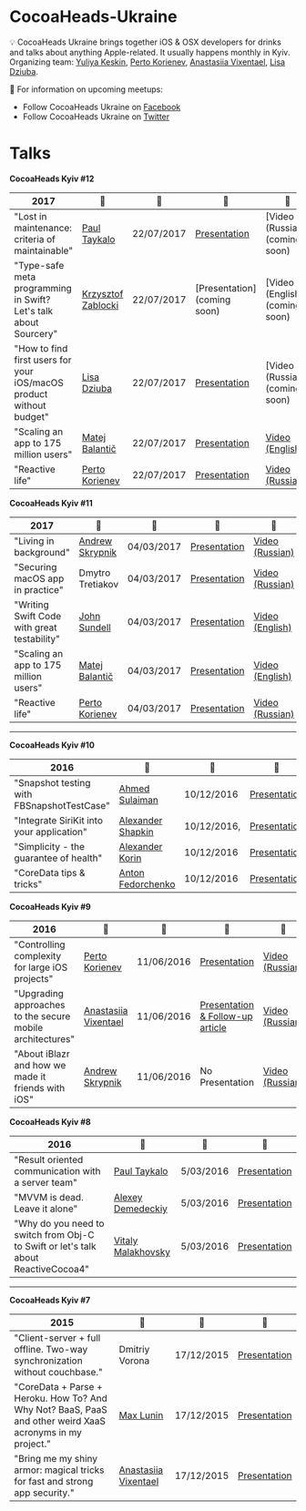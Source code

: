 # CocoaHeads-Ukraine

:bulb: CocoaHeads Ukraine brings together iOS & OSX developers for drinks and talks about anything Apple-related. It usually happens monthly in Kyiv. Organizing team: [Yuliya Keskin](https://www.facebook.com/yuliya.keskin), [Perto Korienev](https://www.facebook.com/soxjke), [Anastasiia Vixentael](https://www.facebook.com/messages/t/vixxentael), [Lisa Dziuba](https://twitter.com/LisaDziuba). 

🎤 For information on upcoming meetups:
* Follow CocoaHeads Ukraine on [Facebook](https://www.facebook.com/CocoaHeadsUkraine/)
* Follow CocoaHeads Ukraine on [Twitter](https://twitter.com/CocoaHeadsUA) 

# Talks 

**CocoaHeads Kyiv #12**

| 2017 | :santa: | :date: | :pencil: | :movie_camera: |
|-------------------------------------------------------------------|-----------------------------------------------|------------------------------------------------|---------------------------------|---------------------------------|
|   "Lost in maintenance: criteria of maintainable" | [Paul Taykalo](https://www.facebook.com/ukrainianiphonedeveloper) | 22/07/2017 | [Presentation](https://speakerdeck.com/paultaykalo/lost-in-maintenance-in-swift) | [Video (Russian)](coming soon)
|  "Type-safe meta programming in Swift? Let's talk about Sourcery" | [Krzysztof Zablocki](https://twitter.com/merowing_) | 22/07/2017 | [Presentation](coming soon) | [Video (English)](coming soon)
|  "How to find first users for your iOS/macOS product without budget" | [Lisa Dziuba](https://twitter.com/LisaDziuba) | 22/07/2017 | [Presentation](https://speakerdeck.com/lisadziuba/marketing-for-engineers) | [Video (Russian)](coming soon)
| "Scaling an app to 175 million users" | [Matej Balantič](https://twitter.com/skavt) | 22/07/2017 | [Presentation](https://speakerdeck.com/matejbalantic/scaling-an-app-to-175-million-users) | [Video (English)](https://youtu.be/EOr7b62lR3I)
| "Reactive life" | [Perto Korienev](https://www.facebook.com/soxjke) | 22/07/2017 | [Presentation](https://speakerdeck.com/cocoaheadsukraine/recative-life-by-perto-korienev) | [Video (Russian)](https://youtu.be/WXr3cN-xTZg)

**CocoaHeads Kyiv #11**

| 2017 | :santa: | :date: | :pencil: | :movie_camera: |
|-------------------------------------------------------------------|-----------------------------------------------|------------------------------------------------|---------------------------------|---------------------------------|
|  "Living in background" | [Andrew Skrypnik](https://www.facebook.com/AnarH93?fref=ts) | 04/03/2017 | [Presentation](https://speakerdeck.com/anarh93/cocoaheadsukraine-2017) | [Video (Russian)](https://youtu.be/5Q2-B0CAqK4)
|  "Securing macOS app in practice" | Dmytro Tretiakov | 04/03/2017 | [Presentation](https://speakerdeck.com/cocoaheadsukraine/securing-macos-app-in-practice-by-dmytro-tretiakov) | [Video (Russian)](https://youtu.be/IYtPIVvKAuU)
| "Writing Swift Code with great testability" | [John Sundell](https://twitter.com/johnsundell) | 04/03/2017 | [Presentation](https://www.slideshare.net/JohnSundell/writing-swift-code-with-great-testability) | [Video (English)](https://youtu.be/HHEp4mcLXfk)
| "Scaling an app to 175 million users" | [Matej Balantič](https://twitter.com/skavt) | 04/03/2017 | [Presentation](https://speakerdeck.com/matejbalantic/scaling-an-app-to-175-million-users) | [Video (English)](https://youtu.be/EOr7b62lR3I)
| "Reactive life" | [Perto Korienev](https://www.facebook.com/soxjke) | 04/03/2017 | [Presentation](https://speakerdeck.com/cocoaheadsukraine/recative-life-by-perto-korienev) | [Video (Russian)](https://youtu.be/WXr3cN-xTZg)

----

**CocoaHeads Kyiv #10**

| 2016 | :santa: | :date: | :pencil: |
|-------------------------------------------------------------------|-----------------------------------------------|------------------------------------------------|---------------------------------|
|  "Snapshot testing with FBSnapshotTestCase" | [Ahmed Sulaiman](https://twitter.com/ahmed_sulajman) | 10/12/2016 | [Presentation](https://speakerdeck.com/cocoaheadsukraine/snapshot-testing-with-fbsnapshottestcase-by-ahmed-sulaiman) 
|  "Integrate SiriKit into your application" | [Alexander Shapkin](https://www.facebook.com/profile.php?id=100002038601070)| 10/12/2016, | [Presentation](https://speakerdeck.com/cocoaheadsukraine/integrate-sirikit-into-your-application-by-alexander-shapkin)
| "Simplicity - the guarantee of health" | [Alexander Korin](https://www.facebook.com/oleksa.korin) | 10/12/2016 | [Presentation](https://speakerdeck.com/cocoaheadsukraine/simplicity-the-guarantee-of-health-by-alexander-korin)
| "CoreData tips & tricks" | [Anton Fedorchenko](https://www.facebook.com/anton.fedorchenko.90) | 10/12/2016 | [Presentation](https://speakerdeck.com/cocoaheadsukraine/coredata-tips-and-tricks-by-anton-fedorchenko)


**CocoaHeads Kyiv #9**

| 2016 | :santa: | :date: | :pencil: | :movie_camera:|
|-------------------------------------------------------------------|-----------------------------------------------|------------------------------------------------|---------------------------------|---------------------------------|
| "Controlling complexity for large iOS projects"| [Perto Korienev](https://www.facebook.com/soxjke) | 11/06/2016 | [Presentation](https://speakerdeck.com/soxjke/controlling-complexity-for-large-ios-projects) | [Video (Russian)](https://www.youtube.com/watch?v=1QPhhaej06w)
| "Upgrading approaches to the secure mobile architectures" | [Anastasiia Vixentael](https://www.facebook.com/messages/t/vixxentael) | 11/06/2016 | [Presentation & Follow-up article](https://medium.com/@vixentael/upgrading-approaches-to-the-secure-mobile-architectures-7a8fcb10d28a)| [Video (Russian)](https://www.youtube.com/watch?v=elP6ABURwlA)
| "About iBlazr and how we made it friends with iOS" | [Andrew Skrypnik](https://www.facebook.com/AnarH93?fref=ts) | 11/06/2016 | No Presentation | [Video (Russian)](https://www.youtube.com/watch?v=wR8-R4QraUo)


**CocoaHeads Kyiv #8**

| 2016 | :santa: | :date: | :pencil: |
|-------------------------------------------------------------------|-----------------------------------------------|------------------------------------------------|---------------------------------|
|  "Result oriented communication with a server team" | [Paul Taykalo](https://www.facebook.com/ukrainianiphonedeveloper) | 5/03/2016 | [Presentation](https://speakerdeck.com/paultaykalo/result-oriented-communication-with-a-server-team) 
|  "MVVM is dead. Leave it alone" | [Alexey Demedeckiy](https://www.facebook.com/alexey.demedeckiy) | 5/03/2016| [Presentation](https://speakerdeck.com/dalog/mvvm-is-dead)
| "Why do you need to switch from Obj-C to Swift or let's talk about ReactiveCocoa4" | [Vitaly Malakhovsky](https://www.facebook.com/purpleshirted) | 5/03/2016 | [Presentation](https://speakerdeck.com/vmalakhovskiy/why-do-you-need-to-switch-from-obj-c-to-swift-or-lets-talk-about-reactivecocoa-v4)

----

**CocoaHeads Kyiv #7**

| 2015 | :santa: | :date: | :pencil: |
|-------------------------------------------------------------------|-----------------------------------------------|------------------------------------------------|---------------------------------|
| "Client-server + full offline. Two-way synchronization without couchbase."| Dmitriy Vorona | 17/12/2015 | [Presentation](https://speakerdeck.com/poteryaysya/two-way-sync) 
|  "CoreData + Parse + Heroku. How To? And Why Not? BaaS, PaaS and other weird XaaS acronyms in my project."  | [Max Lunin](https://www.facebook.com/max.lunin) | 17/12/2015| [Presentation](http://www.authorstream.com/Presentation/max304939-2695943-parse-heroku/)
| "Bring me my shiny armor: magical tricks for fast and strong app security." |[Anastasiia Vixentael](https://www.facebook.com/messages/t/vixxentael) | 17/12/2015 | [Presentation](https://speakerdeck.com/vixentael/avoiding-damage-shame-and-regrets-data-protection-for-mobile-client-server-architectures)

